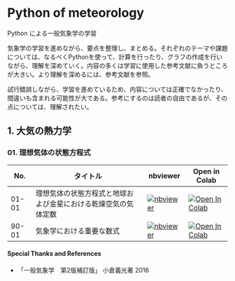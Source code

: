 # Python of meteorology

Python による一般気象学の学習

気象学の学習を進めながら、要点を整理し、まとめる。それぞれのテーマや課題については、なるべくPythonを使って、計算を行ったり、グラフの作成を行いながら、理解を深めていく。内容の多くは学習に使用した参考文献に負うところが大きい。より理解を深めるには、参考文献を参照。

試行錯誤しながら、学習を進めているため、内容については正確でなかったり、間違いも含まれる可能性が大である。参考にするのは読者の自由であるが、その点については、理解されたい。

## 1. 大気の熱力学
### 01. 理想気体の状態方程式
No.|タイトル|nbviewer|Open in Colab
-----|--------|--------|-------------
01-01|理想気体の状態方程式と地球および金星における乾燥空気の気体定数|[![nbviewer](https://camo.githubusercontent.com/bfeb5472ee3df9b7c63ea3b260dc0c679be90b97/68747470733a2f2f696d672e736869656c64732e696f2f62616467652f72656e6465722d6e627669657765722d6f72616e67652e7376673f636f6c6f72423d66333736323626636f6c6f72413d346434643464)](https://nbviewer.jupyter.org/github/deepkick/Python_of_meteorology/blob/main/01_Thermodynamics%20of%20the%20atmosphere%20Equation%20of%20state%20of%20an%20ideal%20gas.ipynb)|[![Open In Colab](https://colab.research.google.com/assets/colab-badge.svg)](https://colab.research.google.com/github/deepkick/Python_of_meteorology/blob/main/01_Thermodynamics%20of%20the%20atmosphere%20Equation%20of%20state%20of%20an%20ideal%20gas.ipynb)
90-01|気象学における重要な数式|[![nbviewer](https://camo.githubusercontent.com/bfeb5472ee3df9b7c63ea3b260dc0c679be90b97/68747470733a2f2f696d672e736869656c64732e696f2f62616467652f72656e6465722d6e627669657765722d6f72616e67652e7376673f636f6c6f72423d66333736323626636f6c6f72413d346434643464)](https://nbviewer.jupyter.org/github/deepkick/Python_of_meteorology/blob/main/90_Important%20mathematical%20formulas%20in%20meteorology.ipynb)|[![Open In Colab](https://colab.research.google.com/assets/colab-badge.svg)](https://colab.research.google.com/github/deepkick/Python_of_meteorology/blob/main/90_Important%20mathematical%20formulas%20in%20meteorology.ipynb)

#### Special Thanks and References
* 「一般気象学　第2版補訂版」 小倉義光著 2016